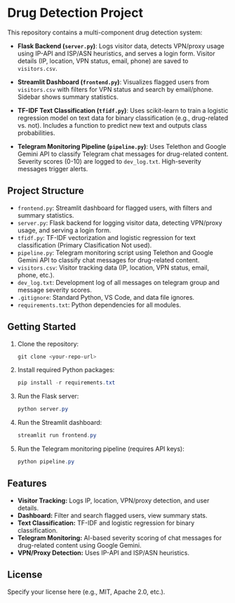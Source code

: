 # Drug Detection Project

This repository contains a multi-component drug detection system:

- **Flask Backend (`server.py`)**: Logs visitor data, detects VPN/proxy usage using IP-API and ISP/ASN heuristics, and serves a login form. Visitor details (IP, location, VPN status, email, phone) are saved to `visitors.csv`.

- **Streamlit Dashboard (`frontend.py`)**: Visualizes flagged users from `visitors.csv` with filters for VPN status and search by email/phone. Sidebar shows summary statistics.

- **TF-IDF Text Classification (`tfidf.py`)**: Uses scikit-learn to train a logistic regression model on text data for binary classification (e.g., drug-related vs. not). Includes a function to predict new text and outputs class probabilities.

- **Telegram Monitoring Pipeline (`pipeline.py`)**: Uses Telethon and Google Gemini API to classify Telegram chat messages for drug-related content. Severity scores (0-10) are logged to `dev_log.txt`. High-severity messages trigger alerts.

## Project Structure

- `frontend.py`: Streamlit dashboard for flagged users, with filters and summary statistics.
- `server.py`: Flask backend for logging visitor data, detecting VPN/proxy usage, and serving a login form.
- `tfidf.py`: TF-IDF vectorization and logistic regression for text classification (Primary Clasification Not used).
- `pipeline.py`: Telegram monitoring script using Telethon and Google Gemini API to classify chat messages for drug-related content.
- `visitors.csv`: Visitor tracking data (IP, location, VPN status, email, phone, etc.).
- `dev_log.txt`: Development log of all messages on telegram group and message severity scores.
- `.gitignore`: Standard Python, VS Code, and data file ignores.
- `requirements.txt`: Python dependencies for all modules.

## Getting Started

1. Clone the repository:
   ```powershell
   git clone <your-repo-url>
   ```
2. Install required Python packages:
   ```powershell
   pip install -r requirements.txt
   ```
3. Run the Flask server:
   ```powershell
   python server.py
   ```
4. Run the Streamlit dashboard:
   ```powershell
   streamlit run frontend.py
   ```
5. Run the Telegram monitoring pipeline (requires API keys):
   ```powershell
   python pipeline.py
   ```

## Features

- **Visitor Tracking:** Logs IP, location, VPN/proxy detection, and user details.
- **Dashboard:** Filter and search flagged users, view summary stats.
- **Text Classification:** TF-IDF and logistic regression for binary classification.
- **Telegram Monitoring:** AI-based severity scoring of chat messages for drug-related content using Google Gemini.
- **VPN/Proxy Detection:** Uses IP-API and ISP/ASN heuristics.

## License

Specify your license here (e.g., MIT, Apache 2.0, etc.).
